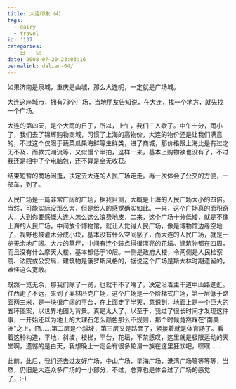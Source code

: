 ```yaml
---
title: 大连印象（4）
tags:
  - dairy
  - travel
id: '137'
categories:
  - 日　　记
date: 2008-07-20 23:03:16
permalink: dalian-04/
---
```


如果济南是泉城，重庆是山城，那么大连呢，一定就是广场城。

大连这座城市，拥有73个广场，当地朋友告知说，在大连，找一个地方，就先找一个广场。

大连的第四天，是个大雨的日子，所以，上午，我们三人歇了。中午十分，雨小了，我们去了锦辉购物商城，习惯了上海的高物价，大连的物价还是让我们满意的，不过这个仅限于蔬菜瓜果海鲜等生鲜类，进了商城，那价格跟上海比是有过之无不及，而款式潮流等，又似慢个半拍，这样一来，基本上购物欲也没有了，不过我还是相中了个电脑包，还不算是全无收获。

结束短暂的商场闲逛，决定去大连的人民广场走走。再一次体会了公交的方便，一部车，到了。

人民广场是一篇非常广阔的广场，据我目测，大概是上海的人民广场大小的四倍。当然，可能实际没那么大，但是给人的感觉确实如此。一来，这个广场真的面积奇大，大到你要感慨大连人怎么这么浪费地皮，二来，这个广场十分低矮，就是不像上海的人民广场，中间放个博物馆，就让人觉得人民广场，像是博物馆边缘空地了，视野也被灌木分成小块，基本没有什么空间感了，而大连的人民广场，就是一览无余地广阔。大片的草坪，中间有连个装点得很漂亮的花坛。建筑物都在四周，而且没有什么摩天大楼，基本都低于10层。一侧是政府大楼，令两侧是人民检察院、法院或公安局，建筑物是俄罗斯风格的，据说这个广场是斯大林时期遗留的，难怪这么宽敞。

既然一览无余，那我们除了一览，也就干不了啥了，决定沿着主干道中山路逛逛。往西走了不远，来到了奥林匹克广场，这个广场是一个阶梯式广场，第一层低于路面两三米，是一块很广阔的平台，在上面走了半天，意识到，地面上是一个巨大的五环图案，以世界地图为背景。真是太大了，以至于，我过了很长时间才发现这件事，一开始还以为地上的大理石怎么颜色那么不规则，那个时候竟然踩在“南美洲”之上，囧……第二层是个斜坡，第三层又是路面了，紧接着就是体育场了。看着这种构造，平地，斜坡，楼梯，平台，花坛，不禁感叹，这里就是极限运动的天堂啊，遗憾的是白天，我想晚上一定会有很多轮滑一族在这里狂欢吧，嘿嘿……

此前，此后，我们还去过友好广场，中山广场，星海广场，港湾广场等等等等，当然，仍旧是大连众多广场的一小部分，不过，总算也是体会过了广场的感觉了，:-)